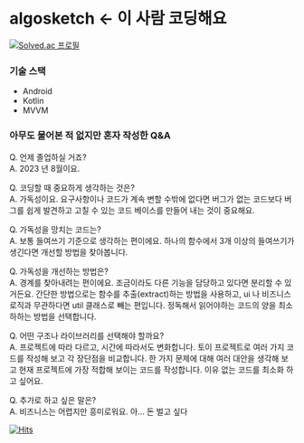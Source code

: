 # algosketch ← 이 사람 코딩해요

[![Solved.ac
프로필](http://mazassumnida.wtf/api/generate_badge?boj=sjy9484)](https://solved.ac/sjy9484)

### 기술 스택

- Android
- Kotlin
- MVVM

### 아무도 물어본 적 없지만 혼자 작성한 Q&A

Q. 언제 졸업하실 거죠?  
A. 2023 년 8월이요.

Q. 코딩할 때 중요하게 생각하는 것은?  
A. 가독성이요. 요구사항이나 코드가 계속 변할 수밖에 없다면 버그가 없는 코드보다 버그를 쉽게 발견하고 고칠 수 있는 코드 베이스를 만들어 내는 것이 중요해요.

Q. 가독성을 망치는 코드는?  
A. 보통 들여쓰기 기준으로 생각하는 편이에요. 하나의 함수에서 3개 이상의 들여쓰기가 생긴다면 개선할 방법을 찾아봅니다.

Q. 가독성을 개선하는 방법은?  
A. 경계를 찾아내려는 편이에요. 조금이라도 다른 기능을 담당하고 있다면 분리할 수 있거든요. 간단한 방법으로는 함수를 추출(extract)하는 방법을 사용하고, ui 나 비즈니스 로직과 무관하다면 util 클래스로 빼는 편입니다. 정독해서 읽어야하는 코드의 양을 최소하하는 방법을 선택합니다.

Q. 어떤 구조나 라이브러리를 선택해야 할까요?  
A. 프로젝트에 따라 다르고, 시간에 따라서도 변화합니다. 토이 프로젝트로 여러 가지 코드를 작성해 보고 각 장단점을 비교합니다. 한 가지 문제에 대해 여러 대안을 생각해 보고 현재 프로젝트에 가장 적합해 보이는 코드를 작성합니다. 이유 없는 코드를 최소화 하고 싶어요.

Q. 추가로 하고 싶은 말은?  
A. 비즈니스는 어렵지만 흥미로워요. 아... 돈 벌고 싶다


[![Hits](https://hits.seeyoufarm.com/api/count/incr/badge.svg?url=https%3A%2F%2Fgithub.com%2FHamBP&count_bg=%2379C83D&title_bg=%23555555&icon=&icon_color=%23E7E7E7&title=hits&edge_flat=false)](https://hits.seeyoufarm.com)                  
